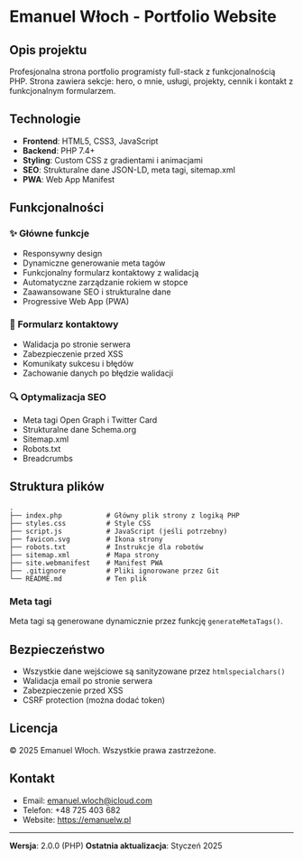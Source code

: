 <!-- README.md -->

# Emanuel Włoch - Portfolio Website

## Opis projektu

Profesjonalna strona portfolio programisty full-stack z funkcjonalnością PHP. Strona zawiera sekcje: hero, o mnie, usługi, projekty, cennik i kontakt z funkcjonalnym formularzem.

## Technologie

- **Frontend**: HTML5, CSS3, JavaScript
- **Backend**: PHP 7.4+
- **Styling**: Custom CSS z gradientami i animacjami
- **SEO**: Strukturalne dane JSON-LD, meta tagi, sitemap.xml
- **PWA**: Web App Manifest

## Funkcjonalności

### ✨ Główne funkcje
- Responsywny design
- Dynamiczne generowanie meta tagów
- Funkcjonalny formularz kontaktowy z walidacją
- Automatyczne zarządzanie rokiem w stopce
- Zaawansowane SEO i strukturalne dane
- Progressive Web App (PWA)

### 📧 Formularz kontaktowy
- Walidacja po stronie serwera
- Zabezpieczenie przed XSS
- Komunikaty sukcesu i błędów
- Zachowanie danych po błędzie walidacji

### 🔍 Optymalizacja SEO
- Meta tagi Open Graph i Twitter Card
- Strukturalne dane Schema.org
- Sitemap.xml
- Robots.txt
- Breadcrumbs

## Struktura plików

```
.
├── index.php           # Główny plik strony z logiką PHP
├── styles.css          # Style CSS
├── script.js           # JavaScript (jeśli potrzebny)
├── favicon.svg         # Ikona strony
├── robots.txt          # Instrukcje dla robotów
├── sitemap.xml         # Mapa strony
├── site.webmanifest    # Manifest PWA
├── .gitignore          # Pliki ignorowane przez Git
└── README.md           # Ten plik
```

### Meta tagi

Meta tagi są generowane dynamicznie przez funkcję `generateMetaTags()`.

## Bezpieczeństwo

- Wszystkie dane wejściowe są sanityzowane przez `htmlspecialchars()`
- Walidacja email po stronie serwera
- Zabezpieczenie przed XSS
- CSRF protection (można dodać token)

## Licencja

© 2025 Emanuel Włoch. Wszystkie prawa zastrzeżone.

## Kontakt

- Email: emanuel.wloch@icloud.com
- Telefon: +48 725 403 682
- Website: https://emanuelw.pl

---

**Wersja**: 2.0.0 (PHP)
**Ostatnia aktualizacja**: Styczeń 2025